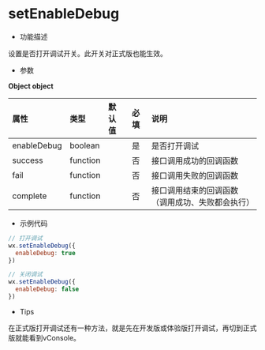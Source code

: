 # setEnableDebug

- 功能描述

设置是否打开调试开关。此开关对正式版也能生效。

- 参数

**Object object**

| 属性        | 类型     | 默认值 | 必填 | 说明                                             |
| :---------- | :------- | :----- | :--- | :----------------------------------------------- |
| enableDebug | boolean  |        | 是   | 是否打开调试                                     |
| success     | function |        | 否   | 接口调用成功的回调函数                           |
| fail        | function |        | 否   | 接口调用失败的回调函数                           |
| complete    | function |        | 否   | 接口调用结束的回调函数（调用成功、失败都会执行） |

- 示例代码

```javascript
// 打开调试
wx.setEnableDebug({
  enableDebug: true
})

// 关闭调试
wx.setEnableDebug({
  enableDebug: false
})
```

- Tips

在正式版打开调试还有一种方法，就是先在开发版或体验版打开调试，再切到正式版就能看到vConsole。